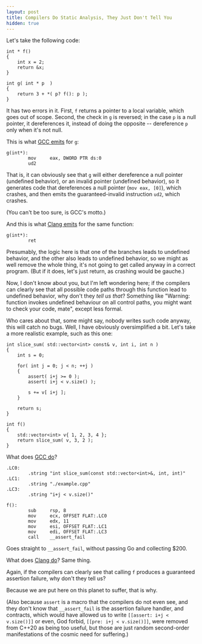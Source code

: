```yaml
---
layout: post
title: Compilers Do Static Analysis, They Just Don't Tell You
hidden: true
---
```


Let's take the following code:

```
int * f()
{
    int x = 2;
    return &x;
}

int g( int * p  )
{
    return 3 + *( p? f(): p );
}
```

It has two errors in it. First, `f` returns a pointer to a local variable,
which goes out of scope. Second, the check in `g` is reversed; in the case
`p` is a null pointer, it dereferences it, instead of doing the opposite --
dereference `p` only when it's not null.

This is what [GCC emits](https://godbolt.org/z/P9o8dK) for `g`:

```
g(int*):
        mov     eax, DWORD PTR ds:0
        ud2
```

That is, it can obviously see that `g` will either dereference a null pointer
(undefined behavior), or an invalid pointer (undefined behavior), so it generates
code that dereferences a null pointer (`mov eax, [0]`), which crashes, and then
emits the guaranteed-invalid instruction `ud2`, which crashes.

(You can't be too sure, is GCC's motto.)

And this is what [Clang emits](https://godbolt.org/z/zW5dzY) for the same function:

```
g(int*):
        ret
```

Presumably, the logic here is that one of the branches leads to undefined behavior,
and the other also leads to undefined behavior, so we might as well remove the whole
thing, it's not going to get called anyway in a correct program. (But if it does, let's
just return, as crashing would be gauche.)

Now, I don't know about you, but I'm left wondering here; if the compilers can clearly
see that all possible code paths through this function lead to undefined behavior,
why don't they _tell us that_? Something like "Warning: function invokes undefined behaviour
on all control paths, you might want to check your code, mate", except less formal.

Who cares about that, some might say, nobody writes such code anyway, this will catch
no bugs. Well, I have obviously oversimplified a bit. Let's take a more realistic example,
such as this one:

```
int slice_sum( std::vector<int> const& v, int i, int n )
{
    int s = 0;

    for( int j = 0; j < n; ++j )
    {
        assert( i+j >= 0 );
        assert( i+j < v.size() );
        
        s += v[ i+j ];
    }

    return s;
}

int f()
{
    std::vector<int> v{ 1, 2, 3, 4 };
    return slice_sum( v, 3, 2 );
}
```

What does [GCC do](https://godbolt.org/z/5YGYYd)?

```
.LC0:
        .string "int slice_sum(const std::vector<int>&, int, int)"
.LC1:
        .string "./example.cpp"
.LC3:
        .string "i+j < v.size()"

f():
        sub     rsp, 8
        mov     ecx, OFFSET FLAT:.LC0
        mov     edx, 11
        mov     esi, OFFSET FLAT:.LC1
        mov     edi, OFFSET FLAT:.LC3
        call    __assert_fail
```

Goes straight to `__assert_fail`, without passing Go and collecting $200.

What does [Clang do](https://godbolt.org/z/aP5qEW)? Same thing.

Again, if the compilers can clearly see that calling `f` produces a guaranteed
assertion failure, why don't they tell us?

Because we are put here on this planet to suffer, that is why.

(Also because `assert` is a macro that the compilers do not even see, and they
don't know that `__assert_fail` is the assertion failure handler, and contracts,
which would have allowed us to write `[[assert: i+j < v.size()]]` or even, God
forbid, `[[pre: i+j < v.size()]]`, were removed from C++20 as being too useful,
but those are just random second-order manifestations of the cosmic need for
suffering.)
